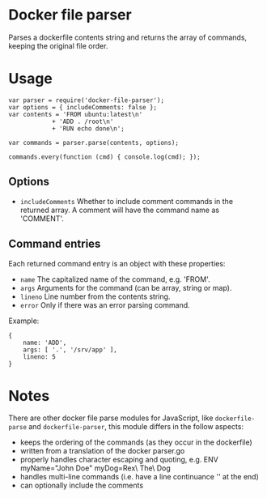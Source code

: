 # Docker file parser

Parses a dockerfile contents string and returns the array of commands, keeping
the original file order.

# Usage

    var parser = require('docker-file-parser');
    var options = { includeComments: false };
    var contents = 'FROM ubuntu:latest\n'
                + 'ADD . /root\n'
                + 'RUN echo done\n';

    var commands = parser.parse(contents, options);

    commands.every(function (cmd) { console.log(cmd); });

## Options

 * `includeComments` Whether to include comment commands in the returned array.
   A comment will have the command name as 'COMMENT'.

## Command entries

Each returned command entry is an object with these properties:

 * `name` The capitalized name of the command, e.g. 'FROM'.
 * `args` Arguments for the command (can be array, string or map).
 * `lineno` Line number from the contents string.
 * `error` Only if there was an error parsing command.

Example:

    {
        name: 'ADD',
        args: [ '.', '/srv/app' ],
        lineno: 5
    }


# Notes

There are other docker file parse modules for JavaScript, like
`dockerfile-parse` and `dockerfile-parser`, this module differs in the follow
aspects:

* keeps the ordering of the commands (as they occur in the dockerfile)
* written from a translation of the docker parser.go
* properly handles character escaping and quoting, e.g. ENV myName="John Doe" myDog=Rex\ The\ Dog
* handles multi-line commands (i.e. have a line continuance '\' at the end)
* can optionally include the comments

